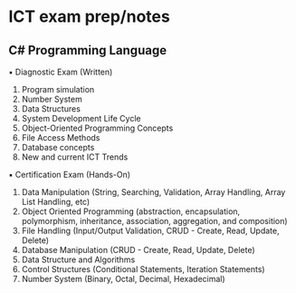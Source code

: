 # ICT exam prep/notes

## C# Programming Language

▪ Diagnostic Exam (Written)
1. Program simulation
2. Number System
3. Data Structures
4. System Development Life Cycle
5. Object-Oriented Programming Concepts
6. File Access Methods
7. Database concepts
8. New and current ICT Trends

▪ Certification Exam (Hands-On)
1. Data Manipulation (String, Searching, Validation, Array Handling, Array List
Handling, etc)
2. Object Oriented Programming (abstraction, encapsulation, polymorphism,
inheritance, association, aggregation, and composition)
3. File Handling (Input/Output Validation, CRUD - Create, Read, Update,
Delete)
4. Database Manipulation (CRUD - Create, Read, Update, Delete)
5. Data Structure and Algorithms
6. Control Structures (Conditional Statements, Iteration Statements)
7. Number System (Binary, Octal, Decimal, Hexadecimal)
